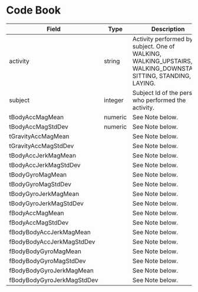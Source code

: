 # Code Book

Field | Type  | Description
----- | ----- | --------
activity | string | Activity performed by subject. One of WALKING, WALKING_UPSTAIRS, WALKING_DOWNSTAIRS, SITTING, STANDING, LAYING.
subject | integer | Subject Id of the person who performed the activity.
tBodyAccMagMean | numeric |  See Note below.
tBodyAccMagStdDev | numeric | See Note below.
tGravityAccMagMean | | See Note below.
tGravityAccMagStdDev | | See Note below.
tBodyAccJerkMagMean | |See Note below.
tBodyAccJerkMagStdDev | |See Note below.
tBodyGyroMagMean | |See Note below.
tBodyGyroMagStdDev | |See Note below.
tBodyGyroJerkMagMean | | See Note below.
tBodyGyroJerkMagStdDev | |See Note below.
fBodyAccMagMean | |See Note below.
fBodyAccMagStdDev | |See Note below.
fBodyBodyAccJerkMagMean | |See Note below.
fBodyBodyAccJerkMagStdDev | |See Note below.
fBodyBodyGyroMagMean | |See Note below.
fBodyBodyGyroMagStdDev | |See Note below.
fBodyBodyGyroJerkMagMean | |See Note below.
fBodyBodyGyroJerkMagStdDev | |See Note below.

